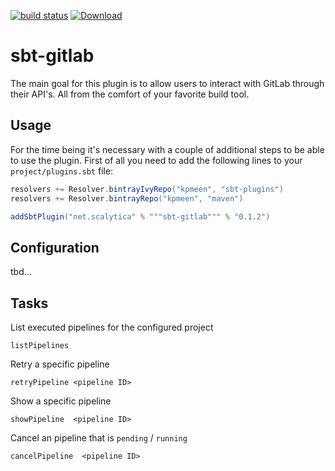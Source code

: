 [![build status](https://gitlab.com/kpmeen/sbt-gitlab/badges/master/build.svg)](https://gitlab.com/kpmeen/sbt-gitlab/commits/master)
[ ![Download](https://api.bintray.com/packages/kpmeen/sbt-plugins/sbt-gitlab/images/download.svg) ](https://bintray.com/kpmeen/sbt-plugins/sbt-gitlab/_latestVersion)

# sbt-gitlab

The main goal for this plugin is to allow users to interact with GitLab through
their API's. All from the comfort of your favorite build tool.


## Usage

For the time being it's necessary with a couple of additional steps to be able
to use the plugin. First of all you need to add the following lines to your
`project/plugins.sbt` file:

```scala
resolvers += Resolver.bintrayIvyRepo("kpmeen", "sbt-plugins")
resolvers += Resolver.bintrayRepo("kpmeen", "maven")

addSbtPlugin("net.scalytica" % """sbt-gitlab""" % "0.1.2")
```

## Configuration

tbd...

## Tasks

List executed pipelines for the configured project 
```
listPipelines
```

Retry a specific pipeline
```
retryPipeline <pipeline ID>
```

Show a specific pipeline
```
showPipeline  <pipeline ID>
```

Cancel an pipeline that is `pending` / `running`
```
cancelPipeline  <pipeline ID>
```
